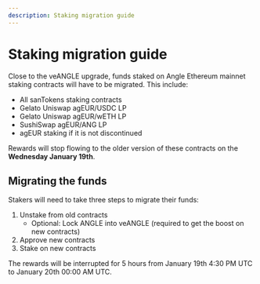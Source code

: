```yaml
---
description: Staking migration guide
---
```


# Staking migration guide

Close to the veANGLE upgrade, funds staked on Angle Ethereum mainnet staking contracts will have to be migrated. This include:

- All sanTokens staking contracts
- Gelato Uniswap agEUR/USDC LP
- Gelato Uniswap agEUR/wETH LP
- SushiSwap agEUR/ANG LP
- agEUR staking if it is not discontinued

Rewards will stop flowing to the older version of these contracts on the **Wednesday January 19th**.

## Migrating the funds

Stakers will need to take three steps to migrate their funds:

1. Unstake from old contracts
   - Optional: Lock ANGLE into veANGLE (required to get the boost on new contracts)
2. Approve new contracts
3. Stake on new contracts

The rewards will be interrupted for 5 hours from January 19th 4:30 PM UTC to January 20th 00:00 AM UTC.
